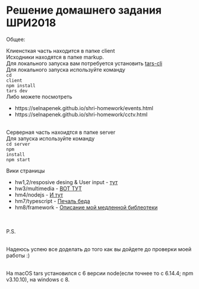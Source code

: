 # Решение домашнего задания ШРИ2018

Общее:<br>

Клиенсткая часть находится в папке client<br>
Исходники находятся в папке markup.<br>
Для локального запуска вам потребуется установить <a href="https://github.com/tars/tars-cli">tars-cli</a>  
Для локального запуска используйте команду <br>
<code>cd client</code><br>
<code>npm install</code><br>
<code>tars dev</code><br>
Либо можете посмотреть
<ul>
  <li>https://selnapenek.github.io/shri-homework/events.html</li>
  <li>https://selnapenek.github.io/shri-homework/cctv.html</li>
</ul>


<br>Серверная часть нахоидтся в папке server<br>
Для запуска используйте команду<br> 
<code>cd server</code><br>
<code>npm install</code><br>
<code>npm start</code><br>
  
  Вики страницы
  <ul>
  <li>hw1,2/resposive desing & User input - <a href="https://github.com/Selnapenek/shri-homework/wiki/hw1,2">тут</a></li>
  <li>hw3/multimedia  - <a href="https://github.com/Selnapenek/shri-homework/wiki/hw3-multimedia">ВОТ ТУТ</a></li>
  <li>hm4/nodejs - <a href="https://github.com/Selnapenek/shri-homework/wiki/hw4-nodejs">И тут</a></li>
  <li>hm7/typescript - <a href="https://github.com/Selnapenek/shri-homework/wiki/hw7-typescript">Печаль беда</a></li>
    <li>hm8/framework - <a href="https://github.com/Selnapenek/shri-homework/wiki/hw8-framework">Описание мой медленной библеотеки</a></li>


  </ul>


<br>
<br>P.S.


<br>Надеюсь успею все доделать до того как вы дойдете до проверки моей работы :)

<br>На macOS tars установился с 6 версии node(если точнее то с 6.14.4; npm v3.10.10), на windows с 8.



